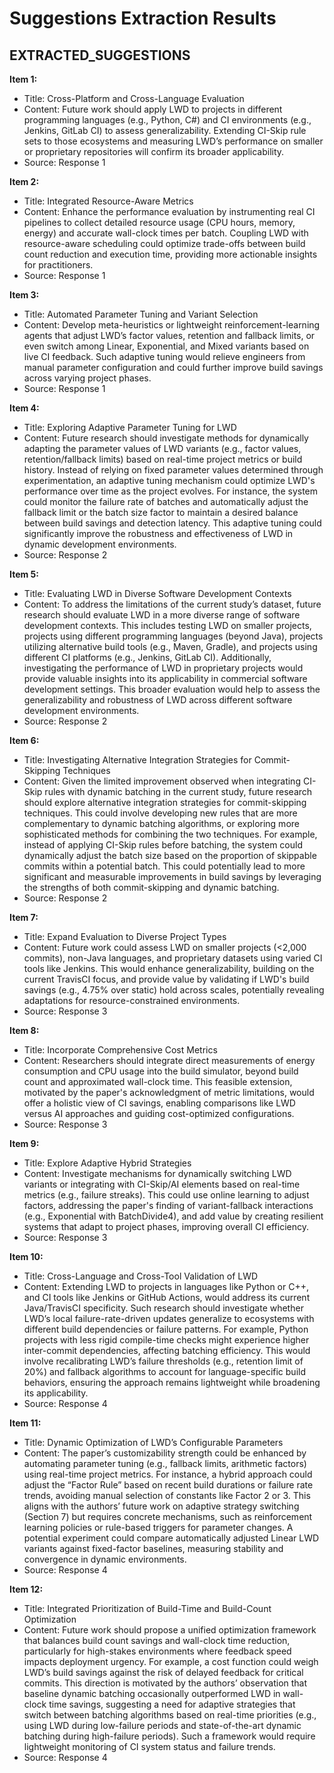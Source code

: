 # Suggestions Extraction Results

## EXTRACTED_SUGGESTIONS

**Item 1:**
- Title: Cross-Platform and Cross-Language Evaluation  
- Content: Future work should apply LWD to projects in different programming languages (e.g., Python, C#) and CI environments (e.g., Jenkins, GitLab CI) to assess generalizability. Extending CI-Skip rule sets to those ecosystems and measuring LWD’s performance on smaller or proprietary repositories will confirm its broader applicability.  
- Source: Response 1

**Item 2:**
- Title: Integrated Resource-Aware Metrics  
- Content: Enhance the performance evaluation by instrumenting real CI pipelines to collect detailed resource usage (CPU hours, memory, energy) and accurate wall-clock times per batch. Coupling LWD with resource-aware scheduling could optimize trade-offs between build count reduction and execution time, providing more actionable insights for practitioners.  
- Source: Response 1

**Item 3:**
- Title: Automated Parameter Tuning and Variant Selection  
- Content: Develop meta-heuristics or lightweight reinforcement-learning agents that adjust LWD’s factor values, retention and fallback limits, or even switch among Linear, Exponential, and Mixed variants based on live CI feedback. Such adaptive tuning would relieve engineers from manual parameter configuration and could further improve build savings across varying project phases.  
- Source: Response 1

**Item 4:**
- Title: Exploring Adaptive Parameter Tuning for LWD  
- Content: Future research should investigate methods for dynamically adapting the parameter values of LWD variants (e.g., factor values, retention/fallback limits) based on real-time project metrics or build history. Instead of relying on fixed parameter values determined through experimentation, an adaptive tuning mechanism could optimize LWD's performance over time as the project evolves. For instance, the system could monitor the failure rate of batches and automatically adjust the fallback limit or the batch size factor to maintain a desired balance between build savings and detection latency. This adaptive tuning could significantly improve the robustness and effectiveness of LWD in dynamic development environments.  
- Source: Response 2

**Item 5:**
- Title: Evaluating LWD in Diverse Software Development Contexts  
- Content: To address the limitations of the current study’s dataset, future research should evaluate LWD in a more diverse range of software development contexts. This includes testing LWD on smaller projects, projects using different programming languages (beyond Java), projects utilizing alternative build tools (e.g., Maven, Gradle), and projects using different CI platforms (e.g., Jenkins, GitLab CI). Additionally, investigating the performance of LWD in proprietary projects would provide valuable insights into its applicability in commercial software development settings. This broader evaluation would help to assess the generalizability and robustness of LWD across different software development environments.  
- Source: Response 2

**Item 6:**
- Title: Investigating Alternative Integration Strategies for Commit-Skipping Techniques  
- Content: Given the limited improvement observed when integrating CI-Skip rules with dynamic batching in the current study, future research should explore alternative integration strategies for commit-skipping techniques. This could involve developing new rules that are more complementary to dynamic batching algorithms, or exploring more sophisticated methods for combining the two techniques. For example, instead of applying CI-Skip rules before batching, the system could dynamically adjust the batch size based on the proportion of skippable commits within a potential batch. This could potentially lead to more significant and measurable improvements in build savings by leveraging the strengths of both commit-skipping and dynamic batching.  
- Source: Response 2

**Item 7:**
- Title: Expand Evaluation to Diverse Project Types  
- Content: Future work could assess LWD on smaller projects (<2,000 commits), non-Java languages, and proprietary datasets using varied CI tools like Jenkins. This would enhance generalizability, building on the current TravisCI focus, and provide value by validating if LWD's build savings (e.g., 4.75% over static) hold across scales, potentially revealing adaptations for resource-constrained environments.  
- Source: Response 3

**Item 8:**
- Title: Incorporate Comprehensive Cost Metrics  
- Content: Researchers should integrate direct measurements of energy consumption and CPU usage into the build simulator, beyond build count and approximated wall-clock time. This feasible extension, motivated by the paper's acknowledgment of metric limitations, would offer a holistic view of CI savings, enabling comparisons like LWD versus AI approaches and guiding cost-optimized configurations.  
- Source: Response 3

**Item 9:**
- Title: Explore Adaptive Hybrid Strategies  
- Content: Investigate mechanisms for dynamically switching LWD variants or integrating with CI-Skip/AI elements based on real-time metrics (e.g., failure streaks). This could use online learning to adjust factors, addressing the paper's finding of variant-fallback interactions (e.g., Exponential with BatchDivide4), and add value by creating resilient systems that adapt to project phases, improving overall CI efficiency.  
- Source: Response 3

**Item 10:**
- Title: Cross-Language and Cross-Tool Validation of LWD  
- Content: Extending LWD to projects in languages like Python or C++, and CI tools like Jenkins or GitHub Actions, would address its current Java/TravisCI specificity. Such research should investigate whether LWD’s local failure-rate-driven updates generalize to ecosystems with different build dependencies or failure patterns. For example, Python projects with less rigid compile-time checks might experience higher inter-commit dependencies, affecting batching efficiency. This would involve recalibrating LWD’s failure thresholds (e.g., retention limit of 20%) and fallback algorithms to account for language-specific build behaviors, ensuring the approach remains lightweight while broadening its applicability.  
- Source: Response 4

**Item 11:**
- Title: Dynamic Optimization of LWD’s Configurable Parameters  
- Content: The paper’s customizability strength could be enhanced by automating parameter tuning (e.g., fallback limits, arithmetic factors) using real-time project metrics. For instance, a hybrid approach could adjust the “Factor Rule” based on recent build durations or failure rate trends, avoiding manual selection of constants like Factor 2 or 3. This aligns with the authors’ future work on adaptive strategy switching (Section 7) but requires concrete mechanisms, such as reinforcement learning policies or rule-based triggers for parameter changes. A potential experiment could compare automatically adjusted Linear LWD variants against fixed-factor baselines, measuring stability and convergence in dynamic environments.  
- Source: Response 4

**Item 12:**
- Title: Integrated Prioritization of Build-Time and Build-Count Optimization  
- Content: Future work should propose a unified optimization framework that balances build count savings and wall-clock time reduction, particularly for high-stakes environments where feedback speed impacts deployment urgency. For example, a cost function could weigh LWD’s build savings against the risk of delayed feedback for critical commits. This direction is motivated by the authors’ observation that baseline dynamic batching occasionally outperformed LWD in wall-clock time savings, suggesting a need for adaptive strategies that switch between batching algorithms based on real-time priorities (e.g., using LWD during low-failure periods and state-of-the-art dynamic batching during high-failure periods). Such a framework would require lightweight monitoring of CI system status and failure trends.  
- Source: Response 4